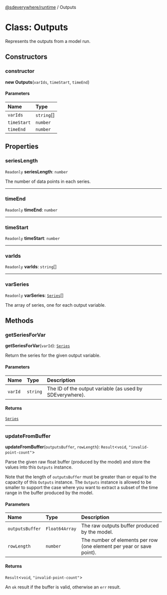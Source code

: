 [@sdeverywhere/runtime](../index.md) / Outputs

# Class: Outputs

Represents the outputs from a model run.

## Constructors

### constructor

**new Outputs**(`varIds`, `timeStart`, `timeEnd`)

#### Parameters

| Name | Type |
| :------ | :------ |
| `varIds` | `string`[] |
| `timeStart` | `number` |
| `timeEnd` | `number` |

## Properties

### seriesLength

 `Readonly` **seriesLength**: `number`

The number of data points in each series.

___

### timeEnd

 `Readonly` **timeEnd**: `number`

___

### timeStart

 `Readonly` **timeStart**: `number`

___

### varIds

 `Readonly` **varIds**: `string`[]

___

### varSeries

 `Readonly` **varSeries**: [`Series`](Series.md)[]

The array of series, one for each output variable.

## Methods

### getSeriesForVar

**getSeriesForVar**(`varId`): [`Series`](Series.md)

Return the series for the given output variable.

#### Parameters

| Name | Type | Description |
| :------ | :------ | :------ |
| `varId` | `string` | The ID of the output variable (as used by SDEverywhere). |

#### Returns

[`Series`](Series.md)

___

### updateFromBuffer

**updateFromBuffer**(`outputsBuffer`, `rowLength`): `Result`<`void`, ``"invalid-point-count"``\>

Parse the given raw float buffer (produced by the model) and store the values
into this `Outputs` instance.

Note that the length of `outputsBuffer` must be greater than or equal to
the capacity of this `Outputs` instance.  The `Outputs` instance is allowed
to be smaller to support the case where you want to extract a subset of
the time range in the buffer produced by the model.

#### Parameters

| Name | Type | Description |
| :------ | :------ | :------ |
| `outputsBuffer` | `Float64Array` | The raw outputs buffer produced by the model. |
| `rowLength` | `number` | The number of elements per row (one element per year or save point). |

#### Returns

`Result`<`void`, ``"invalid-point-count"``\>

An `ok` result if the buffer is valid, otherwise an `err` result.
